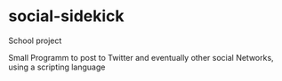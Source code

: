 # social-sidekick
School project

Small Programm to post to Twitter and eventually other social Networks, using a scripting language
